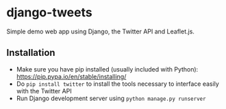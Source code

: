 # django-tweets
Simple demo web app using Django, the Twitter API and Leaflet.js.

## Installation
- Make sure you have pip installed (usually included with Python): https://pip.pypa.io/en/stable/installing/
- Do `pip install twitter` to install the tools necessary to interface easily with the Twitter API
- Run Django development server using `python manage.py runserver`
